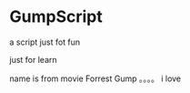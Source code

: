 GumpScript
==========

a script just fot fun

just for learn


name is from movie  Forrest Gump 。。。。 i love 
